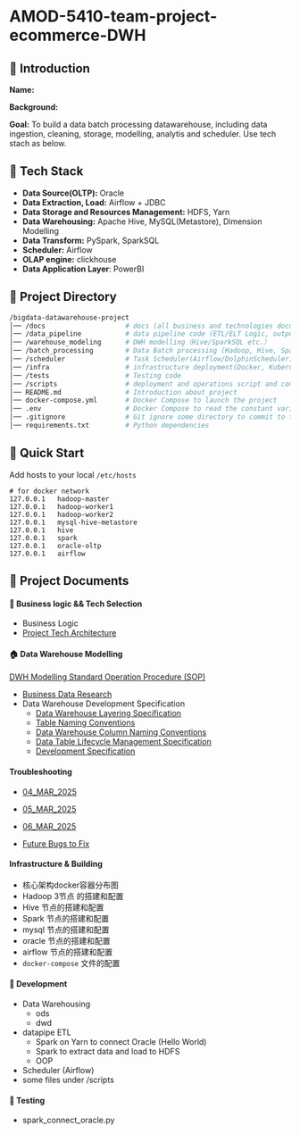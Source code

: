 # AMOD-5410-team-project-ecommerce-DWH

## 📖 Introduction

**Name:**

**Background:**

**Goal:** To build a data batch processing datawarehouse, including data ingestion, cleaning, storage, modelling, analytis and scheduler. Use tech stach as below.

## 🚀 Tech Stack

- **Data Source(OLTP):** Oracle
- **Data Extraction, Load:** Airflow + JDBC
- **Data Storage and Resources Management:** HDFS, Yarn
- **Data Warehousing:** Apache Hive, MySQL(Metastore), Dimension Modelling
- **Data Transform:** PySpark, SparkSQL
- **Scheduler:** Airflow
- **OLAP engine:** clickhouse
- **Data Application Layer**: PowerBI

## 📁 Project Directory

```bash
/bigdata-datawarehouse-project
│── /docs                    # docs (all business and technologies documents about this project)
│── /data_pipeline           # data pipeline code (ETL/ELT Logic, output)
│── /warehouse_modeling      # DWH modelling（Hive/SparkSQL etc.）
│── /batch_processing        # Data Batch processing (Hadoop, Hive, Spark)
│── /scheduler               # Task Scheduler(Airflow/DolphinScheduler)
│── /infra                   # infrastructure deployment(Docker, Kubernetes)
│── /tests                   # Testing code
│── /scripts                 # deployment and operations script and command
│── README.md                # Introduction about project
│── docker-compose.yml       # Docker Compose to launch the project
│── .env                     # Docker Compose to read the constant variable about environment
│── .gitignore               # Git ignore some directory to commit to the remote repo
│── requirements.txt         # Python dependencies
```

## 💪 Quick Start

Add hosts to your local `/etc/hosts`

```
# for docker network
127.0.0.1   hadoop-master 
127.0.0.1   hadoop-worker1
127.0.0.1   hadoop-worker2
127.0.0.1   mysql-hive-metastore
127.0.0.1   hive
127.0.0.1   spark
127.0.0.1   oracle-oltp
127.0.0.1   airflow
```

## 📌 Project Documents

#### 🚀 Business logic && Tech Selection

- Business Logic
- [Project Tech Architecture](./docs/doc/tech-architecture.md)

#### 🏠 Data Warehouse Modelling

[DWH Modelling Standard Operation Procedure (SOP)](./docs/doc/dwh-modelling-sop.md)

- [Business Data Research](./docs/doc/business_data_research.md)
- Data Warehouse Development Specification
  - [Data Warehouse Layering Specification](./docs/doc/data-warehouse-development-specification/data-warehouse-layering-specification.md)
  - [Table Naming Conventions](./docs/doc/data-warehouse-development-specification/table-naming-convertions.md)
  - [Data Warehouse Column Naming Conventions](./docs/doc/data-warehouse-development-specification/partitioning-column-naming-conventions.md)
  - [Data Table Lifecycle Management Specification](./docs/doc/data-warehouse-development-specification/data-table-lifecycle-management-specification.md)
  - [Development Specification](./docs/doc/data-warehouse-development-specification/development-specification.md)

####    Troubleshooting

  - [04_MAR_2025](./docs/doc/error-handling/04_MAR_2025.md)
  - [05_MAR_2025](./docs/doc/error-handling/05_MAR_2025.md)
  - [06_MAR_2025](./docs/doc/error-handling/06_MAR_2025.md)

  - [Future Bugs to Fix](./docs/doc/error-handling/future-fix.md)

####    Infrastructure & Building

  - 核心架构docker容器分布图
  - Hadoop 3节点 的搭建和配置
  - Hive 节点的搭建和配置
  - Spark 节点的搭建和配置
  - mysql 节点的搭建和配置
  - oracle 节点的搭建和配置
  - airflow 节点的搭建和配置
  - `docker-compose` 文件的配置

#### 🔨 Development

  - Data Warehousing
    - ods
    - dwd
  - datapipe ETL
    - Spark on Yarn to connect Oracle (Hello World)
    - Spark to extract data and load to HDFS
    - OOP
  - Scheduler (Airflow)
  - some files under /scripts

#### 📏 Testing

  - spark_connect_oracle.py  



